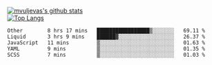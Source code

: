 [![mvuljevas's github stats](https://github-readme-stats.vercel.app/api?username=mvuljevas&show_icons=true&theme=dracula)](https://www.mvuljevas.com)
<br>
[![Top Langs](https://github-readme-stats.vercel.app/api/top-langs/?username=mvuljevas&theme=dracula)](https://www.mvuljevas.com)

<!--START_SECTION:waka-->
```text
Other        8 hrs 17 mins   █████████████████▒░░░░░░░   69.11 % 
Liquid       3 hrs 9 mins    ██████▓░░░░░░░░░░░░░░░░░░   26.37 % 
JavaScript   11 mins         ▒░░░░░░░░░░░░░░░░░░░░░░░░   01.63 % 
YAML         9 mins          ▒░░░░░░░░░░░░░░░░░░░░░░░░   01.35 % 
SCSS         7 mins          ▒░░░░░░░░░░░░░░░░░░░░░░░░   01.03 % 
```
<!--END_SECTION:waka-->
